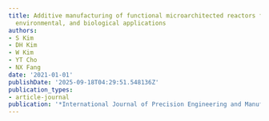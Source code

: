```yaml
---
title: Additive manufacturing of functional microarchitected reactors for energy,
  environmental, and biological applications
authors:
- S Kim
- DH Kim
- W Kim
- YT Cho
- NX Fang
date: '2021-01-01'
publishDate: '2025-09-18T04:29:51.548136Z'
publication_types:
- article-journal
publication: '*International Journal of Precision Engineering and Manufacturing-Green …*'
---
```

